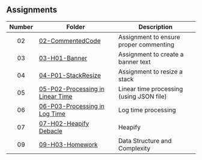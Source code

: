 ## Assignments

| Number | Folder | Description |
| :----: | ------ | ----------- |
|   02   |  [02-CommentedCode](https://github.com/aquellaw/3013-ALG-Warner/tree/master/Assignments/02-CommentedCode)    |Assignment to ensure proper commenting|
|   03  | [03-H01-Banner](https://github.com/aquellaw/3013-ALG-Warner/tree/master/Assignments/03-H01-Banner)   |Assignment to create a banner text|
|   04  | [04-P01-StackResize](https://github.com/aquellaw/3013-ALG-Warner/tree/master/Assignments/04-P01-StackResize)   |Assignment to resize a stack|
|   05  | [05-P02-Processing in Linear Time](https://github.com/aquellaw/3013-ALG-Warner/tree/master/Assignments/05-P02-Processing%20in%20Linear%20Time)   |Linear time processing (using JSON file)|
|   06  | [06-P03-Processing in Log Time](https://github.com/aquellaw/3013-ALG-Warner/tree/master/Assignments/06-P03-Processing%20in%20Log%20Time)   |Log time processing
|   07  | [07-H02-Heapify Debacle](https://github.com/aquellaw/3013-ALG-Warner/tree/master/Assignments/07-Heapify%20Debacle)   |Heapify
|   09  | [09-H03-Homework](https://github.com/aquellaw/3013-ALG-Warner/tree/master/Assignments/H03)  |Data Structure and Complexity
